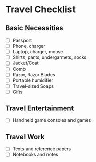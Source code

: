 # Travel Checklist

## Basic Necessities
- [ ] Passport
- [ ] Phone, charger
- [ ] Laptop, charger, mouse
- [ ] Shirts, pants, undergarmets, socks
- [ ] Jacket/Coat
- [ ] Comb
- [ ] Razor, Razor Blades
- [ ] Portable humidifier
- [ ] Travel-sized Soaps
- [ ] Gifts

## Travel Entertainment
- [ ] Handheld game consoles and games

## Travel Work
- [ ] Texts and reference papers
- [ ] Notebooks and notes
